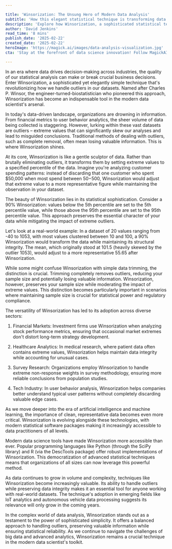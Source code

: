 ```yaml
---

title: 'Winsorization: The Unsung Hero of Modern Data Analysis'  
subtitle: 'How this elegant statistical technique is transforming data cleaning across industries'  
description: 'Explore how Winsorization, a sophisticated statistical technique, is transforming data analysis across industries by elegantly handling outliers while preserving valuable information. Learn why this method has become essential in modern data science and how it's being applied in finance, healthcare, and tech sectors.'  
author: 'David Jenkins'  
read_time: '8 mins'  
publish_date: '2025-02-22'  
created_date: '2025-02-22'  
heroImage: 'https://magick.ai/images/data-analysis-visualization.jpg'  
cta: 'Stay at the forefront of data science innovation! Follow MagickAI on LinkedIn for more insights into cutting-edge statistical techniques and their real-world applications!'  

---
```


In an era where data drives decision-making across industries, the quality of our statistical analysis can make or break crucial business decisions. Enter Winsorization, a sophisticated yet elegantly simple technique that's revolutionizing how we handle outliers in our datasets. Named after Charles P. Winsor, the engineer-turned-biostatistician who pioneered this approach, Winsorization has become an indispensable tool in the modern data scientist's arsenal.

In today's data-driven landscape, organizations are drowning in information. From financial metrics to user behavior analytics, the sheer volume of data being collected is staggering. However, lurking within these vast datasets are outliers – extreme values that can significantly skew our analyses and lead to misguided conclusions. Traditional methods of dealing with outliers, such as complete removal, often mean losing valuable information. This is where Winsorization shines.

At its core, Winsorization is like a gentle sculptor of data. Rather than brutally eliminating outliers, it transforms them by setting extreme values to a specified percentile of the data. Imagine you're analyzing customer spending patterns: instead of discarding that one customer who spent $50,000 when most spend between $50-$500, Winsorization would adjust that extreme value to a more representative figure while maintaining the observation in your dataset.

The beauty of Winsorization lies in its statistical sophistication. Consider a 90% Winsorization: values below the 5th percentile are set to the 5th percentile value, while those above the 95th percentile are set to the 95th percentile value. This approach preserves the essential character of your data while mitigating the impact of extreme outliers.

Let's look at a real-world example: In a dataset of 20 values ranging from -40 to 1053, with most values clustered between 10 and 100, a 90% Winsorization would transform the data while maintaining its structural integrity. The mean, which originally stood at 101.5 (heavily skewed by the outlier 1053), would adjust to a more representative 55.65 after Winsorization.

While some might confuse Winsorization with simple data trimming, the distinction is crucial. Trimming completely removes outliers, reducing your sample size and potentially losing valuable information. Winsorization, however, preserves your sample size while moderating the impact of extreme values. This distinction becomes particularly important in scenarios where maintaining sample size is crucial for statistical power and regulatory compliance.

The versatility of Winsorization has led to its adoption across diverse sectors:

1. Financial Markets: Investment firms use Winsorization when analyzing stock performance metrics, ensuring that occasional market extremes don't distort long-term strategy development.

2. Healthcare Analytics: In medical research, where patient data often contains extreme values, Winsorization helps maintain data integrity while accounting for unusual cases.

3. Survey Research: Organizations employ Winsorization to handle extreme non-response weights in survey methodology, ensuring more reliable conclusions from population studies.

4. Tech Industry: In user behavior analysis, Winsorization helps companies better understand typical user patterns without completely discarding valuable edge cases.

As we move deeper into the era of artificial intelligence and machine learning, the importance of clean, representative data becomes even more critical. Winsorization is evolving alongside these technologies, with modern statistical software packages making it increasingly accessible to data practitioners of all levels.

Modern data science tools have made Winsorization more accessible than ever. Popular programming languages like Python (through the SciPy library) and R (via the DescTools package) offer robust implementations of Winsorization. This democratization of advanced statistical techniques means that organizations of all sizes can now leverage this powerful method.

As data continues to grow in volume and complexity, techniques like Winsorization become increasingly valuable. Its ability to handle outliers while preserving data integrity makes it an essential tool for anyone working with real-world datasets. The technique's adoption in emerging fields like IoT analytics and autonomous vehicle data processing suggests its relevance will only grow in the coming years.

In the complex world of data analysis, Winsorization stands out as a testament to the power of sophisticated simplicity. It offers a balanced approach to handling outliers, preserving valuable information while ensuring statistical reliability. As we continue to navigate the challenges of big data and advanced analytics, Winsorization remains a crucial technique in the modern data scientist's toolkit.